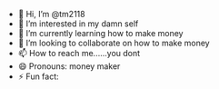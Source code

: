 - 👋 Hi, I’m @tm2118
- 👀 I’m interested in my damn self
- 🌱 I’m currently learning how to make money
- 💞️ I’m looking to collaborate on how to make money
- 📫 How to reach me......you dont
- 😄 Pronouns: money maker
- ⚡ Fun fact: 

<!---
tm2118999/tm2118999 is a ✨ special ✨ repository because its `README.md` (this file) appears on your GitHub profile.
You can click the Preview link to take a look at your changes.
--->
